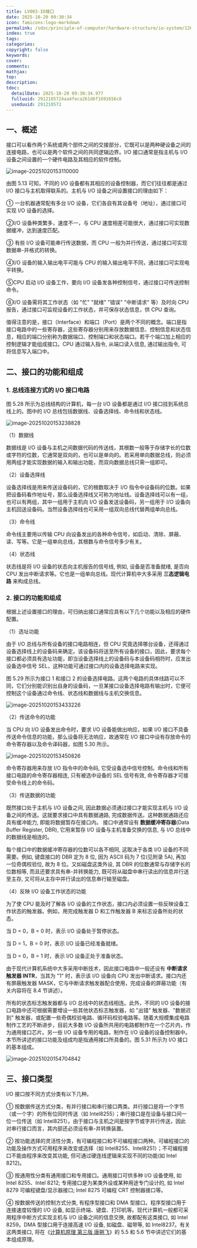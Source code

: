 ```yaml
---
title: LV003-IO接口
date: 2025-10-20 09:30:34
icon: famicons:logo-markdown
permalink: /sdoc/principle-of-computer/hardware-structure/io-system/126b0edbe66a3d1291210572
index: true
tags:
categories:
copyright: false
keywords:
cover:
comments:
mathjax:
top:
description:
tdoc:
  detailDate: 2025-10-20 09:30:34.977
  fulluuid: 2912105724aa4feca261d6f1691656c8
  useduuid: 291210572
---
```



<!-- more -->

## 一、概述

接口可以看作两个系统或两个部件之间的交接部分，它既可以是两种硬设备之间的连接电路，也可以是两个软件之间的共同逻辑边界。I/O 接口通常是指主机与 I/O 设备之间设置的一个硬件电路及其相应的软件控制。

![image-20251020153110000](./LV003-IO接口/img/image-20251020153110000.png)

由图 5.13 可知，不同的 I/O 设备都有其相应的设备控制器，而它们往往都是通过 I/O 接口与主机取得联系的。主机与 I/O 设备之间设置接口的理由如下：

① 一台机器通常配有多台 I/O 设备，它们各自有其设备号（地址），通过接口可实现 I/O 设备的选择。

②I/O 设备种类繁多，速度不一，与 CPU 速度相差可能很大，通过接口可实现数据缓冲，达到速度匹配。

③ 有些 I/O 设备可能串行传送数据，而 CPU 一般为并行传送，通过接口可实现数据串-并格式的转换。

④I/O 设备的输入输出电平可能与 CPU 的输入输出电平不同，通过接口可实现电平转换。

⑤CPU 启动 I/O 设备工作，要向 I/O 设备发各种控制信号，通过接口可传送控制命令。

⑥I/O 设备需将其工作状态（如 "忙" "就绪" "错误" "中断请求" 等）及时向 CPU 报告，通过接口可监视设备的工作状态，并可保存状态信息，供 CPU 查询。

值得注意的是，接口（Interface）和端口（Port）是两个不同的概念。端口是指接口电路中的一些寄存器，这些寄存器分别用来存放数据信息、控制信息和状态信息，相应的端口分别称为数据端口、控制端口和状态端口。若干个端口加上相应的控制逻辑才能组成接口。CPU 通过输入指令, 从端口读入信息, 通过输出指令, 可将信息写入端口中。

## 二、接口的功能和组成

### 1. 总线连接方式的 I/O 接口电路

图 5.28 所示为总线结构的计算机，每一台 I/O 设备都是通过 I/O 接口挂到系统总线上的。图中的 I/O 总线包括数据线、设备选择线、命令线和状态线。

![image-20251020153238828](./LV003-IO接口/img/image-20251020153238828.png)

（1）数据线

数据线是 I/O 设备与主机之间数据代码的传送线，其根数一般等于存储字长的位数或字符的位数，它通常是双向的，也可以是单向的。若采用单向数据总线，则必须用两组才能实现数据的输入和输出功能，而双向数据总线只需一组即可。

（2）设备选择线

设备选择线是用来传送设备码的，它的根数取决于 I/O 指令中设备码的位数。如果把设备码看作地址号，那么设备选择线又可称为地址线。设备选择线可以有一组，也可以有两组，其中一组用于主机向 I/O 设备发送设备码，另一组用于 I/O 设备向主机回送设备码。当然设备选择线也可采用一组双向总线代替两组单向总线。

（3）命令线

命令线主要用以传输 CPU 向设备发出的各种命令信号，如启动、清除、屏蔽、读、写等。它是一组单向总线，其根数与命令信号多少有关。

（4）状态线

状态线是将 I/O 设备的状态向主机报告的信号线, 例如, 设备是否准备就绪, 是否向 CPU 发出中断请求等。它也是一组单向总线。现代计算机中大多采用 **三态逻辑电路** 来构成总线。

### 2. 接口的功能和组成

根据上述设置接口的理由，可归纳出接口通常应具有以下几个功能以及相应的硬件配置。

（1）选址功能

由于 I/O 总线与所有设备的接口电路相连，但 CPU 究竟选择哪台设备，还得通过设备选择线上的设备码来确定。该设备码将送至所有设备的接口，因此，要求每个接口都必须具有选址功能，即当设备选择线上的设备码与本设备码相符时，应发出设备选中信号 SEL，这种功能可通过接口内的设备选择电路来实现。

图 5.29 所示为接口 1 和接口 2 的设备选择电路。这两个电路的具体线路可以不同，它们分别能识别出自身的设备码，一旦某接口设备选择电路有输出时，它便可控制这个设备通过命令线、状态线和数据线与主机交换信息。

![image-20251020153433226](./LV003-IO接口/img/image-20251020153433226.png)

（2）传送命令的功能

当 CPU 向 I/O 设备发出命令时，要求 I/O 设备能做出响应，如果 I/O 接口不具备传送命令信息的功能，那么设备将无法响应，故通常在 I/O 接口中设有存放命令的命令寄存器以及命令译码器，如图 5.30 所示。

![image-20251020153450826](./LV003-IO接口/img/image-20251020153450826.png)

命令寄存器用来存放 I/O 指令中的命令码, 它受设备选中信号控制。命令线和所有接口电路的命令寄存器相连, 只有被选中设备的 SEL 信号有效, 命令寄存器才可接受命令线上的命令码。

（3）传送数据的功能

既然接口处于主机与 I/O 设备之间, 因此数据必须通过接口才能实现主机与 I/O 设备之间的传送。这就要求接口中具有数据通路, 完成数据传送。这种数据通路还应具有缓冲能力, 即能将数据暂存在接口内。 接口中通常设有 **数据缓冲寄存器**(Data Buffer Register, DBR), 它用来暂存 I/O 设备与主机准备交换的信息, 与 I/O 总线中的数据线是相连的。

每个接口中的数据缓冲寄存器的位数可以各不相同, 这取决于各类 I/O 设备的不同需要。例如, 键盘接口的 DBR 定为 8 位, 因为 ASCII 码为 7 位(见附录 5A), 再加一位奇偶校验位, 故为 8 位。又如磁盘这类外设, 其 DBR 的位数通常与存储字长的位数相等, 而且还要求具有串-并转换能力, 既可将从磁盘中串行读出的信息并行送至主存, 又可将从主存中并行读出的信息串行输至磁盘。

（4）反映 I/O 设备工作状态的功能

为了使 CPU 能及时了解各 I/O 设备的工作状态，接口内必须设置一些反映设备工作状态的触发器。例如，用完成触发器 D 和工作触发器 B 来标志设备所处的状态。

当 D = 0，B = 0 时，表示 I/O 设备处于暂停状态。

当 D = 1，B = 0 时，表示 I/O 设备已经准备就绪。

当 D = 0，B = 1 时，表示 I/O 设备正处于准备状态。

由于现代计算机系统中大多采用中断技术，因此接口电路中一般还设有 **中断请求触发器 INTR**，当其为 "1" 时，表示该 I/O 设备向 CPU 发出中断请求。接口内还有屏蔽触发器 MASK，它与中断请求触发器配合使用，完成设备的屏蔽功能（有关内容将在 8.4 节讲述）。

所有的状态标志触发器都与 I/O 总线中的状态线相连。此外，不同的 I/O 设备的接口电路中还可根据需要增设一些其他状态标志触发器，如 "出错" 触发器、"数据迟到" 触发器，或配置一些奇偶校验电路、循环码校验电路等。随着大规模集成电路制作工艺的不断进步，目前大多数 I/O 设备所共用的电路都制作在一个芯片内，作为通用接口芯片。另一些 I/O 设备专用的电路，制作在 I/O 设备的设备控制器中。本节所讲述的接口功能及组成均是指通用接口所具备的。图 5.31 所示为 I/O 接口的基本组成。

![image-20251020154704842](./LV003-IO接口/img/image-20251020154704842.png)

## 三、接口类型

I/O 接口按不同方式分类有以下几种。

① 按数据传送方式分类，有并行接口和串行接口两类。并行接口是将一个字节（或一个字）的所有位同时传送（如 Intel8255）；串行接口是在设备与接口间一位一位传送（如 Intel8251）。由于接口与主机之间是按字节或字并行传送，因此对串行接口而言，其内部还必须设有串-并转换装置。

② 按功能选择的灵活性分类，有可编程接口和不可编程接口两种。可编程接口的功能及操作方式可用程序来改变或选择（如 Intel8255、Intel8251）；不可编程接口不能由程序来改变其功能, 但可通过硬连线逻辑来实现不同的功能(如 Intel 8212)。

③ 按通用性分类有通用接口和专用接口。通用接口可供多种 I/O 设备使用, 如 Intel 8255、Intel 8212; 专用接口是为某类外设或某种用途专门设计的, 如 Intel 8279 可编程键盘/显示器接口; Intel 8275 可编程 CRT 控制器接口等。

④ 按数据传送的控制方式分类, 有程序型接口和 DMA 型接口。程序型接口用于连接速度较慢的 I/O 设备, 如显示终端、键盘、打印机等。现代计算机一般都可采用程序中断方式实现主机与 I/O 设备之间的信息交换, 故都配有这类接口, 如 Intel 8259。DMA 型接口用于连接高速 I/O 设备, 如磁盘、磁带等, 如 Intel8237。有关这两类接口, 将在《[计算机原理 第三版 唐朔飞](https://gitee.com/docs-site/computer-reference-guide/raw/master/10-%E8%AE%A1%E7%AE%97%E6%9C%BA%E7%BB%84%E6%88%90%E5%8E%9F%E7%90%86/%E8%AE%A1%E7%AE%97%E6%9C%BA%E7%BB%84%E6%88%90%E5%8E%9F%E7%90%86%E7%AC%AC3%E7%89%88%E5%94%90%E6%9C%94%E9%A3%9E.pdf)》的 5.5 和 5.6 节中讲述它们的基本组成原理。


